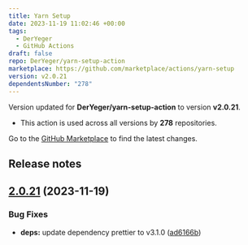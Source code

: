 ```yaml
---
title: Yarn Setup
date: 2023-11-19 11:02:46 +00:00
tags:
  - DerYeger
  - GitHub Actions
draft: false
repo: DerYeger/yarn-setup-action
marketplace: https://github.com/marketplace/actions/yarn-setup
version: v2.0.21
dependentsNumber: "278"
---
```



Version updated for **DerYeger/yarn-setup-action** to version **v2.0.21**.
- This action is used across all versions by **278** repositories.

Go to the [GitHub Marketplace](https://github.com/marketplace/actions/yarn-setup) to find the latest changes.

## Release notes

## [2.0.21](https://github.com/DerYeger/yarn-setup-action/compare/v2.0.20...v2.0.21) (2023-11-19)


### Bug Fixes

* **deps:** update dependency prettier to v3.1.0 ([ad6166b](https://github.com/DerYeger/yarn-setup-action/commit/ad6166b504dd91c5bb818e7e767574d40a383c10))




